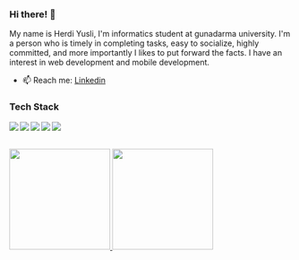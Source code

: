 ### Hi there! 👋


My name is Herdi Yusli, I'm informatics student at gunadarma university. I'm a person who is timely in completing tasks, easy to socialize, highly committed, and more importantly I likes to put forward the facts. I have an interest in web development and mobile development.
- 📫 Reach me: [Linkedin](https://www.linkedin.com/in/herdi-yusli/) 

### Tech Stack
  <img align="left" src="https://img.shields.io/badge/git-%23F05033.svg?logo=git&logoColor=white"/>
  <img align="left" src="https://img.shields.io/badge/Android-3DDC84?logo=android&logoColor=white" />
  <img align="left" src="https://img.shields.io/badge/kotlin-%230095D5.svg?logo=kotlin&logoColor=white"/>
  <img align="left" src="https://img.shields.io/badge/IntelliJIDEA-000000.svg?logo=intellij-idea&logoColor=white"/>
  <img align="left" src="https://img.shields.io/badge/laravel-%23FF2D20.svg?style=for-the-badge&logo=laravel&logoColor=white"/>
  
  <br><br>

<p align="left">
<a href="https://github.com/gilangadhan">
  <img height="180em" src="https://github-readme-stats-eight-theta.vercel.app/api?username=herdiyusli&show_icons=true&theme=algolia&include_all_commits=true&count_private=true"/>
  <img height="180em" src="https://github-readme-stats-eight-theta.vercel.app/api/top-langs/?username=herdiyusli&layout=compact&langs_count=8&theme=algolia"/>
</a>
</p>
